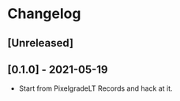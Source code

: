 # Changelog

## [Unreleased]

## [0.1.0] - 2021-05-19

* Start from PixelgradeLT Records and hack at it.



